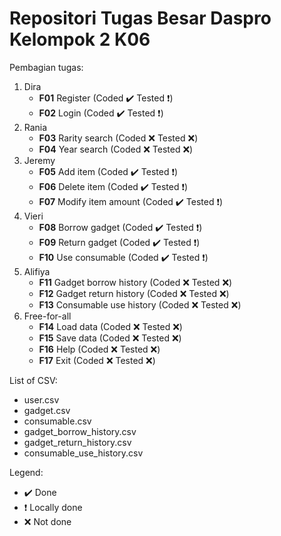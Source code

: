 # Repositori Tugas Besar Daspro Kelompok 2 K06

Pembagian tugas:
1. Dira
   * __F01__ Register (Coded :heavy_check_mark: Tested :exclamation:)
   * __F02__ Login (Coded :heavy_check_mark: Tested :exclamation:)
2. Rania
   * __F03__ Rarity search (Coded :x: Tested :x:)
   * __F04__ Year search (Coded :x: Tested :x:)
3. Jeremy
   * __F05__ Add item (Coded :heavy_check_mark: Tested :exclamation:)
   * __F06__ Delete item (Coded :heavy_check_mark: Tested :exclamation:)
   * __F07__ Modify item amount (Coded :heavy_check_mark: Tested :exclamation:)
4. Vieri
   * __F08__ Borrow gadget (Coded :heavy_check_mark: Tested :exclamation:)
   * __F09__ Return gadget (Coded :heavy_check_mark: Tested :exclamation:)
   * __F10__ Use consumable (Coded :heavy_check_mark: Tested :exclamation:)
5. Alifiya
   * __F11__ Gadget borrow history (Coded :x: Tested :x:)
   * __F12__ Gadget return history (Coded :x: Tested :x:)
   * __F13__ Consumable use history (Coded :x: Tested :x:)
6. Free-for-all
   * __F14__ Load data (Coded :x: Tested :x:)
   * __F15__ Save data (Coded :x: Tested :x:)
   * __F16__ Help (Coded :x: Tested :x:)
   * __F17__ Exit (Coded :x: Tested :x:)

List of CSV:
* user.csv
* gadget.csv
* consumable.csv
* gadget_borrow_history.csv
* gadget_return_history.csv
* consumable_use_history.csv

Legend:
* :heavy_check_mark: Done
* :exclamation: Locally done
* :x: Not done
